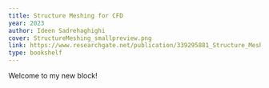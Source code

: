 ```yaml
---
title: Structure Meshing for CFD
year: 2023
author: Ideen Sadrehaghighi
cover: StructureMeshing_smallpreview.png
link: https://www.researchgate.net/publication/339295881_Structure_Meshing_for_CFD
type: bookshelf
---
```


Welcome to my new block!
